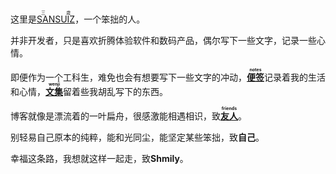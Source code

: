 这里是[<ruby>SANSUIZ<rp>(</rp><rt>三歳</rt><rp>)</rp></ruby>](https://sansuiz.cn/)，一个笨拙的人。

并非开发者，只是喜欢折腾体验软件和数码产品，偶尔写下一些文字，记录一些心情。<br>

即便作为一个工科生，难免也会有想要写下一些文字的冲动，[**<ruby>便签<rp>(</rp><rt>notes</rt><rp>)</rp></ruby>**](https://blog.sansuiz.cn/)记录着我的生活和心情，[**<ruby>文集<rp>(</rp><rt>wenji</rt><rp>)</rp></ruby>**](https://wenji.sansuiz.cn/)留着些我胡乱写下的东西。<br>

博客就像是漂流着的一叶扁舟，很感激能相遇相识，致[**<ruby>友人<rp>(</rp><rt>friends</rt><rp>)</rp></ruby>**](https://sansuiz.cn/friend)。

别轻易自己原本的纯粹，能和光同尘，能坚定某些笨拙，致**自己**。

幸福这条路，我想就这样一起走，致**Shmily**。
